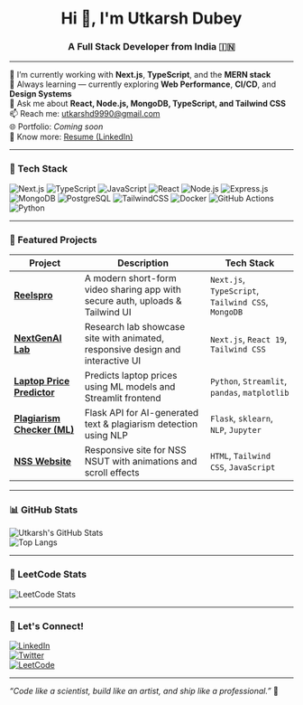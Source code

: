 <h1 align="center">Hi 👋, I'm Utkarsh Dubey</h1>
<h3 align="center">A Full Stack Developer from India 🇮🇳</h3>

---

🔭 I’m currently working with **Next.js**, **TypeScript**, and the **MERN stack**  
🌱 Always learning — currently exploring **Web Performance**, **CI/CD**, and **Design Systems**  
💬 Ask me about **React, Node.js, MongoDB, TypeScript, and Tailwind CSS**  
📫 Reach me: [utkarshd9990@gmail.com](mailto:utkarshd9990@gmail.com)  
🌐 Portfolio: _Coming soon_  
📄 Know more: [Resume (LinkedIn)](https://www.linkedin.com/in/utkarsh-dubey-25595728a/?jobid=1234)

---

### 🧰 Tech Stack

![Next.js](https://img.shields.io/badge/-Next.js-000000?logo=next.js&logoColor=white)
![TypeScript](https://img.shields.io/badge/-TypeScript-3178C6?logo=typescript&logoColor=white)
![JavaScript](https://img.shields.io/badge/-JavaScript-F7DF1E?logo=javascript&logoColor=black)
![React](https://img.shields.io/badge/-React-61DAFB?logo=react&logoColor=black)
![Node.js](https://img.shields.io/badge/-Node.js-339933?logo=node.js&logoColor=white)
![Express.js](https://img.shields.io/badge/-Express-000000?logo=express&logoColor=white)
![MongoDB](https://img.shields.io/badge/-MongoDB-47A248?logo=mongodb&logoColor=white)
![PostgreSQL](https://img.shields.io/badge/-PostgreSQL-336791?logo=postgresql&logoColor=white)
![TailwindCSS](https://img.shields.io/badge/-TailwindCSS-38B2AC?logo=tailwind-css&logoColor=white)
![Docker](https://img.shields.io/badge/-Docker-2496ED?logo=docker&logoColor=white)
![GitHub Actions](https://img.shields.io/badge/-GitHub%20Actions-2088FF?logo=github-actions&logoColor=white)
![Python](https://img.shields.io/badge/-Python-3776AB?logo=python&logoColor=white)

---

### 📌 Featured Projects

| Project | Description | Tech Stack |
|--------|-------------|------------|
| [**Reelspro**](https://github.com/UtkarshDubeyGIT/Reelspro) | A modern short-form video sharing app with secure auth, uploads & Tailwind UI | `Next.js`, `TypeScript`, `Tailwind CSS`, `MongoDB` |
| [**NextGenAI Lab**](https://github.com/UtkarshDubeyGIT/nextgenlab) | Research lab showcase site with animated, responsive design and interactive UI | `Next.js`, `React 19`, `Tailwind CSS` |
| [**Laptop Price Predictor**](https://github.com/UtkarshDubeyGIT/Laptop-Price-Predictor-ML-course-project-O2) | Predicts laptop prices using ML models and Streamlit frontend | `Python`, `Streamlit`, `pandas`, `matplotlib` |
| [**Plagiarism Checker (ML)**](https://github.com/UtkarshDubeyGIT/Plagiarism-Checker-ML-Model) | Flask API for AI-generated text & plagiarism detection using NLP | `Flask`, `sklearn`, `NLP`, `Jupyter` |
| [**NSS Website**](https://github.com/UtkarshDubeyGIT/NSS-Website-02) | Responsive site for NSS NSUT with animations and scroll effects | `HTML`, `Tailwind CSS`, `JavaScript` |

---

### 📊 GitHub Stats

![Utkarsh's GitHub Stats](https://github-readme-stats.vercel.app/api?username=UtkarshDubeyGIT&show_icons=true&theme=tokyonight)  
![Top Langs](https://github-readme-stats.vercel.app/api/top-langs/?username=UtkarshDubeyGIT&layout=compact&theme=tokyonight)

---

### 🧠 LeetCode Stats

![LeetCode Stats](https://leetcard.jacoblin.cool/Dubey9990?theme=dark&font=baloo&ext=contest&border=false&hide_rank=true)

---

### 💬 Let's Connect!

[![LinkedIn](https://img.shields.io/badge/-LinkedIn-0A66C2?style=for-the-badge&logo=linkedin&logoColor=white)](https://www.linkedin.com/in/utkarsh-dubey-25595728a/?jobid=1234)  
[![Twitter](https://img.shields.io/badge/-Twitter-1DA1F2?style=for-the-badge&logo=twitter&logoColor=white)](https://twitter.com/UtkarshD9990)  
[![LeetCode](https://img.shields.io/badge/-LeetCode-FFA116?style=for-the-badge&logo=leetcode&logoColor=white)](https://leetcode.com/u/Dubey9990/)

---

_“Code like a scientist, build like an artist, and ship like a professional.”_ 🚀
